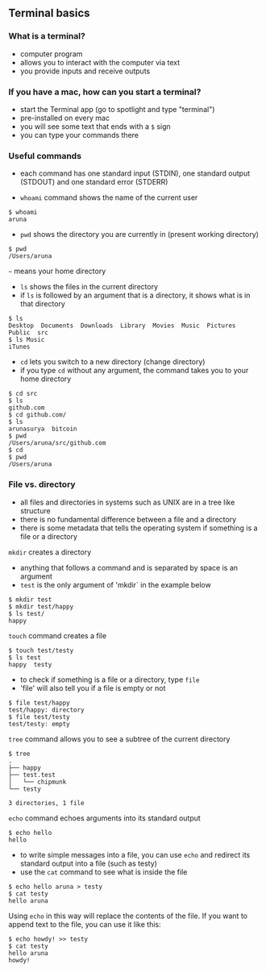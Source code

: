 ## Terminal basics

### What is a terminal?

- computer program
- allows you to interact with the computer via text
- you provide inputs and receive outputs

### If you have a mac, how can you start a terminal?

- start the Terminal app (go to spotlight and type "terminal") 
- pre-installed on every mac
- you will see some text that ends with a `$` sign
- you can type your commands there

### Useful commands

- each command has one standard input (STDIN), one standard output (STDOUT) and one standard error (STDERR)

- `whoami` command shows the name of the current user
```
$ whoami
aruna
```
- `pwd` shows the directory you are currently in (present working directory)
```
$ pwd
/Users/aruna
```
`~` means your home directory

- `ls` shows the files in the current directory
-  if `ls` is followed by an argument that is a directory, it shows what is in that directory
```
$ ls
Desktop  Documents  Downloads  Library	Movies	Music  Pictures  Public  src
$ ls Music
iTunes
```
- `cd` lets you switch to a new directory (change directory) 
- if you type `cd` without any argument, the command takes you to your home directory
```
$ cd src
$ ls
github.com
$ cd github.com/
$ ls
arunasurya  bitcoin
$ pwd
/Users/aruna/src/github.com
$ cd
$ pwd
/Users/aruna
```

### File vs. directory

- all files and directories in systems such as UNIX are in a tree like structure
- there is no fundamental difference between a file and a directory
- there is some metadata that tells the operating system if something is a file or a directory

`mkdir` creates a directory
- anything that follows a command and is separated by space is an argument
- `test` is the only argument of 'mkdir` in the example below
```
$ mkdir test
$ mkdir test/happy
$ ls test/
happy
```
`touch` command creates a file
```
$ touch test/testy
$ ls test
happy  testy
```
- to check if something is a file or a directory, type `file`
- 'file' will also tell you if a file is empty or not
```
$ file test/happy
test/happy: directory
$ file test/testy
test/testy: empty 
```
`tree` command allows you to see a subtree of the current directory
```
$ tree 
.
├── happy
├── test.test
│   └── chipmunk
└── testy

3 directories, 1 file
```
`echo` command echoes arguments into its standard output
```
$ echo hello
hello
```
- to write simple messages into a file, you can use `echo` and redirect its standard output into a file (such as testy)
- use the `cat` command to see what is inside the file
```
$ echo hello aruna > testy
$ cat testy
hello aruna
```
Using `echo` in this way will replace the contents of the file. If you want to append text to the file, you can use it like this:
```
$ echo howdy! >> testy
$ cat testy
hello aruna
howdy!
```

